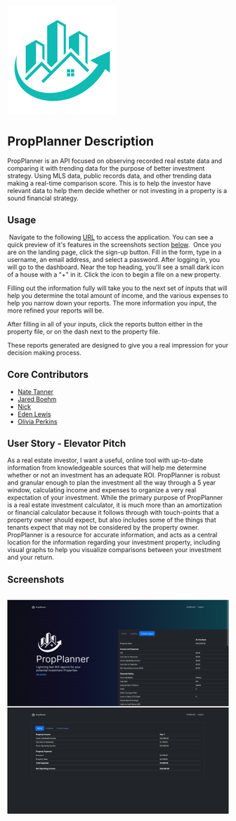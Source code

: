 
![logo](public/Images/logo.png)
​
# PropPlanner Description

PropPlanner is an API focused on observing recorded real estate data and comparing it with trending data for the purpose of better investment strategy. 
Using MLS data, public records data, and other trending data making a real-time comparison score. This is to help the investor have relevant data to help them decide whether or not investing in a property is a sound financial strategy. 

## Usage
​
Navigate to the following [URL](https://propplanner-production.up.railway.app/) to access the application. You can see a quick preview of it's features in the screenshots section [below](#screenshots).
​
Once you are on the landing page, click the sign-up button. Fill in the form, type in a username, an email address, and select a password. After logging in, you will go to the dashboard. Near the top heading, you'll see a small dark icon of a house with a "+" in it. Click the icon to begin a file on a new property. 

Filling out the information fully will take you to the next set of inputs that will help you determine the total amount of income, and the various expenses to help you narrow down your reports. The more information you input, the more refined your reports will be. 

After filling in all of your inputs, click the reports button either in the property file, or on the dash next to the property file. 

​These reports generated are designed to give you a real impression for your decision making process.

## Core Contributors
- [Nate Tanner](https://github.com/tannernd)
- [Jared Boehm](https://github.com/JaredBoehm)
- [Nick](https://github.com/)
- [Eden Lewis](https://github.com/)
- [Olivia Perkins](https://github.com/)
​
## User Story - Elevator Pitch

As a real estate investor, I want a useful, online tool with up-to-date information from knowledgeable sources that will help me determine whether or not an investment has an adequate ROI. 
PropPlanner is robust and granular enough to plan the investment all the way through a 5 year window, calculating income and expenses to organize a very real expectation of your investment. 
While the primary purpose of PropPlanner is a real estate investment calculator, it is much more than an amortization or financial calculator because it follows through with touch-points that a property owner should expect, but also includes some of the things that tenants expect that may not be considered by the property owner. 
PropPlanner is a resource for accurate information, and acts as a central location for the information regarding your investment property, including visual graphs to help you visualize comparisons between your investment and your return. 
​
​
## Screenshots
​
![Landing Page](public\Images\Homescreenshot1.png)
![Landing Page Lower](public\Images\Homescreenshot2.png)
​
